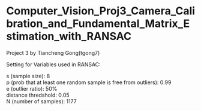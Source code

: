 # Computer_Vision_Proj3_Camera_Calibration_and_Fundamental_Matrix_Estimation_with_RANSAC

Project 3 by Tiancheng Gong(tgong7)

Setting for Variables used in RANSAC:

s (sample size): 8<br/>
p (prob that at least one random sample is free from outliers): 0.99<br/>
e (outlier ratio): 50%<br/>
distance thredshold: 0.05<br/>
N (number of samples): 1177

